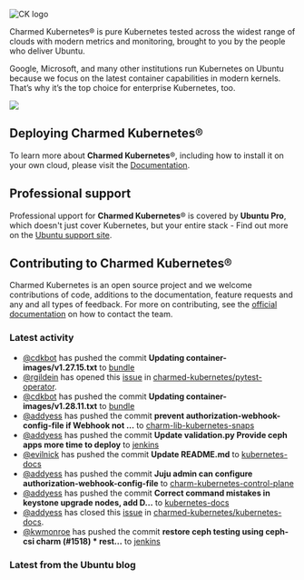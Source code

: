 ![CK logo](https://assets.ubuntu.com/v1/451d4cf4-Charmed+Kubernetes_RGB_onWhite_2022.svg)

Charmed Kubernetes® is pure Kubernetes tested across the widest range of clouds with modern metrics and monitoring, brought to you by the people who deliver Ubuntu.

Google, Microsoft, and many other institutions run Kubernetes on Ubuntu because we focus on the latest container capabilities in modern kernels. That’s why it’s the top choice for enterprise Kubernetes, too.

![](https://assets.ubuntu.com/v1/843c77b6-juju-at-a-glace.svg)

## Deploying Charmed Kubernetes®

To learn more about **Charmed Kubernetes**®, including how to install it on your own cloud, please visit the [Documentation][docs].

## Professional support

Professional upport for **Charmed Kubernetes**® is covered by **Ubuntu Pro**, which doesn't just cover Kubernetes, but your entire stack - Find out more on the [Ubuntu support site](https://ubuntu.com/support).

## Contributing to Charmed Kubernetes®

Charmed Kubernetes is an open source project and we welcome contributions of code, additions to the documentation, feature requests and any and all types of feedback. For more on contributing, see the [official documentation][get-in-touch] on how to contact the team.

<!-- LINKS -->
[docs]: https://ubuntu.com/kubernetes/docs
[get-in-touch]: https://ubuntu.com/kubernetes/docs/get-in-touch

### Latest activity

<!-- activity starts -->
 - [@cdkbot](https://github.com/cdkbot) has pushed the commit **Updating container-images/v1.27.15.txt** to [bundle](https://github.com/charmed-kubernetes/bundle)
 - [@rgildein](https://github.com/rgildein) has opened this [issue](https://github.com/charmed-kubernetes/pytest-operator/issues/134) in [charmed-kubernetes/pytest-operator](https://api.github.com/repos/charmed-kubernetes/pytest-operator).
 - [@cdkbot](https://github.com/cdkbot) has pushed the commit **Updating container-images/v1.28.11.txt** to [bundle](https://github.com/charmed-kubernetes/bundle)
 - [@addyess](https://github.com/addyess) has pushed the commit **prevent authorization-webhook-config-file if Webhook not ...** to [charm-lib-kubernetes-snaps](https://github.com/charmed-kubernetes/charm-lib-kubernetes-snaps)
 - [@addyess](https://github.com/addyess) has pushed the commit **Update validation.py  Provide ceph apps more time to deploy** to [jenkins](https://github.com/charmed-kubernetes/jenkins)
 - [@evilnick](https://github.com/evilnick) has pushed the commit **Update README.md** to [kubernetes-docs](https://github.com/charmed-kubernetes/kubernetes-docs)
 - [@addyess](https://github.com/addyess) has pushed the commit **Juju admin can configure authorization-webhook-config-file** to [charm-kubernetes-control-plane](https://github.com/charmed-kubernetes/charm-kubernetes-control-plane)
 - [@addyess](https://github.com/addyess) has pushed the commit **Correct command mistakes in keystone upgrade nodes, add D...** to [kubernetes-docs](https://github.com/charmed-kubernetes/kubernetes-docs)
 - [@addyess](https://github.com/addyess) has closed this [issue](https://github.com/charmed-kubernetes/kubernetes-docs/issues/844) in [charmed-kubernetes/kubernetes-docs](https://api.github.com/repos/charmed-kubernetes/kubernetes-docs).
 - [@kwmonroe](https://github.com/kwmonroe) has pushed the commit **restore ceph testing using ceph-csi charm (#1518)  * rest...** to [jenkins](https://github.com/charmed-kubernetes/jenkins)
<!-- activity ends -->

<!-- roadmap starts -->

<!-- roadmap ends -->

### Latest from the Ubuntu blog

<!-- blog starts -->

<!-- blog ends -->
